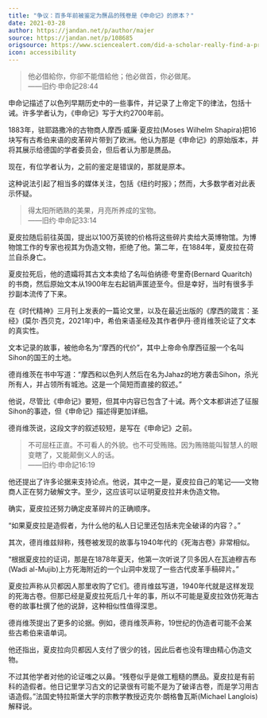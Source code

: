 ```yaml
---
title: "争议：百多年前被鉴定为赝品的残卷是《申命记》的原本？"
date: 2021-03-28
author: https://jandan.net/p/author/majer
source: https://jandan.net/p/108685
origsource: https://www.sciencealert.com/did-a-scholar-really-find-a-predecessor-to-the-book-of-deuteronomy
icon: accessibility
---
```




> 他必借給你，你卻不能借給他；他必做首，你必做尾。  
> ——旧约·申命記28:44

申命记描述了以色列早期历史中的一些事件，并记录了上帝定下的律法，包括十诫。许多学者认为，《申命记》写于大约2700年前。

1883年，驻耶路撒冷的古物商人摩西·威廉·夏皮拉(Moses Wilhelm Shapira)把16块写有古希伯来语的皮革碎片带到了欧洲。他认为那是《申命记》的原始版本，并将其展示给德国的学者委员会，但后者认为那是赝品。

现在，有位学者认为，之前的鉴定是错误的，那就是原本。

这种说法引起了相当多的媒体关注，包括《纽约时报》；然而，大多数学者对此表示怀疑。

> 得太阳所晒熟的美果，月亮所养成的宝物。  
> ——旧约·申命記33:14

夏皮拉随后前往英国，提出以100万英镑的价格将这些碎片卖给大英博物馆。为博物馆工作的专家也视其为伪造文物，拒绝了他。第二年，在1884年，夏皮拉在荷兰自杀身亡。

夏皮拉死后，他的遗孀将其古文本卖给了名叫伯纳德·夸里奇(Bernard Quaritch)的书商，然后原始文本从1900年左右起销声匿迹至今。但是幸好，当时有很多手抄副本流传了下来。

在《时代精神》三月刊上发表的一篇论文里，以及在最近出版的《摩西的箴言：圣经》(莫尔·西贝克，2021年)中，希伯来语圣经及其作者伊丹·德肖维茨论证了文本的真实性。

文本记录的故事，被他命名为“摩西的代价”，其中上帝命令摩西征服一个名叫Sihon的国王的土地。

德肖维茨在书中写道：“摩西和以色列人然后在名为Jahaz的地方袭击Sihon，杀光所有人，并占领所有城池。这是一个简短而直接的叙述。”

他说，尽管比《申命记》要短，但其中内容已包含了十诫。两个文本都讲述了征服Sihon的事迹，但《申命记》描述得更加详细。

德肖维茨说，这段文字的叙述较短，是写在《申命记》之前。

> 不可屈枉正直。不可看人的外貌。也不可受贿赂。因为贿赂能叫智慧人的眼变瞎了，又能颠倒义人的话。  
> ——旧约·申命記16:19

他还提出了许多论据来支持论点。他说，其中之一是，夏皮拉自己的笔记——文物商人正在努力破解文字。至少，这应该可以证明夏皮拉并未伪造文物。

确实，夏皮拉还努力确定皮革碎片的正确顺序。

“如果夏皮拉是造假者，为什么他的私人日记里还包括未完全破译的内容？。”

其次，德肖维兹辩称，残卷被发现的故事与1940年代的《死海古卷》非常相似。

“根据夏皮拉的证词，那是在1878年夏天，他第一次听说了贝多因人在瓦迪穆吉布(Wadi al-Mujib)上方死海附近的一个山洞中发现了一些古代皮革手稿碎片。”

夏皮拉声称从贝都因人那里收购了它们。德肖维兹写道，1940年代就是这样发现的死海古卷。但那已经是夏皮拉死后几十年的事，所以不可能是夏皮拉效仿死海古卷的故事杜撰了他的说辞，这种相似性值得深思。

德肖维茨提出了更多的论据。例如，德肖维茨声称，19世纪的伪造者可能不会某些古希伯来语单词。

他还指出，夏皮拉向贝都因人支付了很少的钱，因此后者也没有理由精心伪造文物。

不过其他学者对他的论证嗤之以鼻。“残卷似乎是做工粗糙的赝品。夏皮拉是有前科的造假者。他日记里学习古文的记录很有可能不是为了破译古卷，而是学习用古语造假。”法国史特拉斯堡大学的宗教学教授迈克尔·朗格鲁瓦斯(Michael Langlois)解释说。